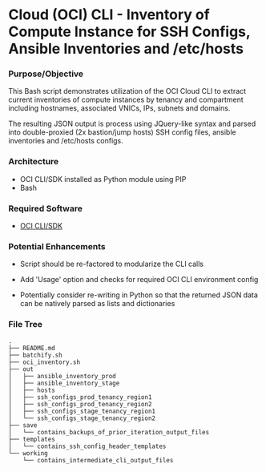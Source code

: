# Cloud (OCI) CLI - Inventory of Compute Instance for SSH Configs, Ansible Inventories and /etc/hosts

### Purpose/Objective

This Bash script demonstrates utilization of the OCI Cloud CLI to extract current inventories of compute instances by tenancy and compartment including hostnames, associated VNICs, IPs, subnets and domains. 

The resulting JSON output is process using JQuery-like syntax and parsed into double-proxied (2x bastion/jump hosts) SSH config files, ansible inventories and /etc/hosts configs.

### Architecture

- OCI CLI/SDK installed as Python module using PIP
- Bash

### Required Software

- [OCI CLI/SDK](https://docs.oracle.com/en-us/iaas/Content/API/Concepts/cliconcepts.htm)

### Potential Enhancements

- Script should be re-factored to modularize the CLI calls

- Add 'Usage' option and checks for required OCI CLI environment config

- Potentially consider re-writing in Python so that the returned JSON data can be natively parsed as lists and dictionaries

### File Tree

```
.
├── README.md
├── batchify.sh
├── oci_inventory.sh
├── out
│   ├── ansible_inventory_prod
│   ├── ansible_inventory_stage
│   ├── hosts
│   ├── ssh_configs_prod_tenancy_region1
│   ├── ssh_configs_prod_tenancy_region2
│   ├── ssh_configs_stage_tenancy_region1
│   └── ssh_configs_stage_tenancy_region2
├── save
│   └── contains_backups_of_prior_iteration_output_files
├── templates
│   └── contains_ssh_config_header_templates
└── working
    └── contains_intermediate_cli_output_files
```